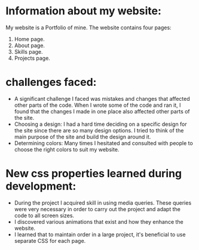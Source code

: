 # Information about my website:
My website is a Portfolio of mine.
The website contains four pages:
1. Home page.
2. About page.
3. Skills page.
4. Projects page.

# challenges faced:
* A significant challenge I faced was mistakes and changes that affected other parts of the code. When I wrote some of the code and ran it, I found that the changes I made in one place also affected other parts of the site.
* Choosing a design: I had a hard time deciding on a specific design for the site since there are so many design options. I tried to think of the main purpose of the site and build the design around it.
* Determining colors: Many times I hesitated and consulted with people to choose the right colors to suit my website. 

# New css properties learned during development:
* During the project I acquired skill in using media queries. These queries were very necessary in order to carry out the project and adapt the code to all screen sizes.
* I discovered various animations that exist and how they enhance the website.
* I learned that to maintain order in a large project, it's beneficial to use separate CSS for each page.
